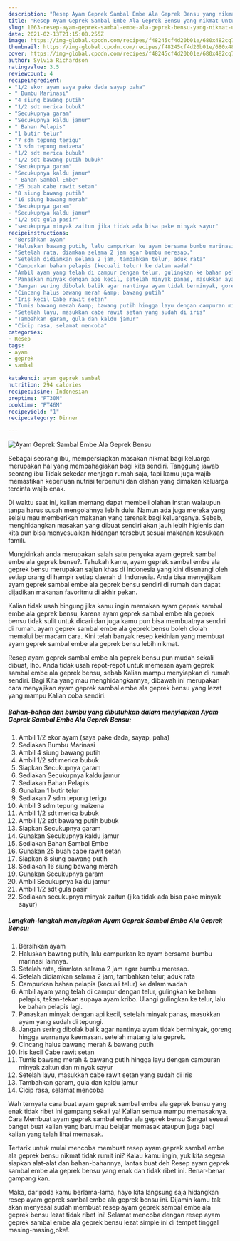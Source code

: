 ```yaml
---
description: "Resep Ayam Geprek Sambal Embe Ala Geprek Bensu yang nikmat Untuk Jualan"
title: "Resep Ayam Geprek Sambal Embe Ala Geprek Bensu yang nikmat Untuk Jualan"
slug: 1063-resep-ayam-geprek-sambal-embe-ala-geprek-bensu-yang-nikmat-untuk-jualan
date: 2021-02-13T21:15:08.255Z
image: https://img-global.cpcdn.com/recipes/f48245cf4d20b01e/680x482cq70/ayam-geprek-sambal-embe-ala-geprek-bensu-foto-resep-utama.jpg
thumbnail: https://img-global.cpcdn.com/recipes/f48245cf4d20b01e/680x482cq70/ayam-geprek-sambal-embe-ala-geprek-bensu-foto-resep-utama.jpg
cover: https://img-global.cpcdn.com/recipes/f48245cf4d20b01e/680x482cq70/ayam-geprek-sambal-embe-ala-geprek-bensu-foto-resep-utama.jpg
author: Sylvia Richardson
ratingvalue: 3.5
reviewcount: 4
recipeingredient:
- "1/2 ekor ayam saya pake dada sayap paha"
- " Bumbu Marinasi"
- "4 siung bawang putih"
- "1/2 sdt merica bubuk"
- "Secukupnya garam"
- "Secukupnya kaldu jamur"
- " Bahan Pelapis"
- "1 butir telur"
- "7 sdm tepung terigu"
- "3 sdm tepung maizena"
- "1/2 sdt merica bubuk"
- "1/2 sdt bawang putih bubuk"
- "Secukupnya garam"
- "Secukupnya kaldu jamur"
- " Bahan Sambal Embe"
- "25 buah cabe rawit setan"
- "8 siung bawang putih"
- "16 siung bawang merah"
- "Secukupnya garam"
- "Secukupnya kaldu jamur"
- "1/2 sdt gula pasir"
- "secukupnya minyak zaitun jika tidak ada bisa pake minyak sayur"
recipeinstructions:
- "Bersihkan ayam"
- "Haluskan bawang putih, lalu campurkan ke ayam bersama bumbu marinasi lainnya."
- "Setelah rata, diamkan selama 2 jam agar bumbu meresap."
- "Setelah didiamkan selama 2 jam, tambahkan telur, aduk rata"
- "Campurkan bahan pelapis (kecuali telur) ke dalam wadah"
- "Ambil ayam yang telah di campur dengan telur, gulingkan ke bahan pelapis, tekan-tekan supaya ayam kribo. Ulangi gulingkan ke telur, lalu ke bahan pelapis lagi."
- "Panaskan minyak dengan api kecil, setelah minyak panas, masukkan ayam yang sudah di tepungi."
- "Jangan sering dibolak balik agar nantinya ayam tidak berminyak, goreng hingga warnanya keemasan. setelah matang lalu geprek."
- "Cincang halus bawang merah &amp; bawang putih"
- "Iris kecil Cabe rawit setan"
- "Tumis bawang merah &amp; bawang putih hingga layu dengan campuran minyak zaitun dan minyak sayur"
- "Setelah layu, masukkan cabe rawit setan yang sudah di iris"
- "Tambahkan garam, gula dan kaldu jamur"
- "Cicip rasa, selamat mencoba"
categories:
- Resep
tags:
- ayam
- geprek
- sambal

katakunci: ayam geprek sambal 
nutrition: 294 calories
recipecuisine: Indonesian
preptime: "PT30M"
cooktime: "PT46M"
recipeyield: "1"
recipecategory: Dinner

---
```



![Ayam Geprek Sambal Embe Ala Geprek Bensu](https://img-global.cpcdn.com/recipes/f48245cf4d20b01e/680x482cq70/ayam-geprek-sambal-embe-ala-geprek-bensu-foto-resep-utama.jpg)

Sebagai seorang ibu, mempersiapkan masakan nikmat bagi keluarga merupakan hal yang membahagiakan bagi kita sendiri. Tanggung jawab seorang ibu Tidak sekedar menjaga rumah saja, tapi kamu juga wajib memastikan keperluan nutrisi terpenuhi dan olahan yang dimakan keluarga tercinta wajib enak.

Di waktu  saat ini, kalian memang dapat membeli olahan instan walaupun tanpa harus susah mengolahnya lebih dulu. Namun ada juga mereka yang selalu mau memberikan makanan yang terenak bagi keluarganya. Sebab, menghidangkan masakan yang dibuat sendiri akan jauh lebih higienis dan kita pun bisa menyesuaikan hidangan tersebut sesuai makanan kesukaan famili. 



Mungkinkah anda merupakan salah satu penyuka ayam geprek sambal embe ala geprek bensu?. Tahukah kamu, ayam geprek sambal embe ala geprek bensu merupakan sajian khas di Indonesia yang kini disenangi oleh setiap orang di hampir setiap daerah di Indonesia. Anda bisa menyajikan ayam geprek sambal embe ala geprek bensu sendiri di rumah dan dapat dijadikan makanan favoritmu di akhir pekan.

Kalian tidak usah bingung jika kamu ingin memakan ayam geprek sambal embe ala geprek bensu, karena ayam geprek sambal embe ala geprek bensu tidak sulit untuk dicari dan juga kamu pun bisa membuatnya sendiri di rumah. ayam geprek sambal embe ala geprek bensu boleh diolah memalui bermacam cara. Kini telah banyak resep kekinian yang membuat ayam geprek sambal embe ala geprek bensu lebih nikmat.

Resep ayam geprek sambal embe ala geprek bensu pun mudah sekali dibuat, lho. Anda tidak usah repot-repot untuk memesan ayam geprek sambal embe ala geprek bensu, sebab Kalian mampu menyiapkan di rumah sendiri. Bagi Kita yang mau menghidangkannya, dibawah ini merupakan cara menyajikan ayam geprek sambal embe ala geprek bensu yang lezat yang mampu Kalian coba sendiri.

<!--inarticleads1-->

##### Bahan-bahan dan bumbu yang dibutuhkan dalam menyiapkan Ayam Geprek Sambal Embe Ala Geprek Bensu:

1. Ambil 1/2 ekor ayam (saya pake dada, sayap, paha)
1. Sediakan  Bumbu Marinasi
1. Ambil 4 siung bawang putih
1. Ambil 1/2 sdt merica bubuk
1. Siapkan Secukupnya garam
1. Sediakan Secukupnya kaldu jamur
1. Sediakan  Bahan Pelapis
1. Gunakan 1 butir telur
1. Sediakan 7 sdm tepung terigu
1. Ambil 3 sdm tepung maizena
1. Ambil 1/2 sdt merica bubuk
1. Ambil 1/2 sdt bawang putih bubuk
1. Siapkan Secukupnya garam
1. Gunakan Secukupnya kaldu jamur
1. Sediakan  Bahan Sambal Embe
1. Gunakan 25 buah cabe rawit setan
1. Siapkan 8 siung bawang putih
1. Sediakan 16 siung bawang merah
1. Gunakan Secukupnya garam
1. Ambil Secukupnya kaldu jamur
1. Ambil 1/2 sdt gula pasir
1. Sediakan secukupnya minyak zaitun (jika tidak ada bisa pake minyak sayur)




<!--inarticleads2-->

##### Langkah-langkah menyiapkan Ayam Geprek Sambal Embe Ala Geprek Bensu:

1. Bersihkan ayam
1. Haluskan bawang putih, lalu campurkan ke ayam bersama bumbu marinasi lainnya.
1. Setelah rata, diamkan selama 2 jam agar bumbu meresap.
1. Setelah didiamkan selama 2 jam, tambahkan telur, aduk rata
1. Campurkan bahan pelapis (kecuali telur) ke dalam wadah
1. Ambil ayam yang telah di campur dengan telur, gulingkan ke bahan pelapis, tekan-tekan supaya ayam kribo. Ulangi gulingkan ke telur, lalu ke bahan pelapis lagi.
1. Panaskan minyak dengan api kecil, setelah minyak panas, masukkan ayam yang sudah di tepungi.
1. Jangan sering dibolak balik agar nantinya ayam tidak berminyak, goreng hingga warnanya keemasan. setelah matang lalu geprek.
1. Cincang halus bawang merah &amp; bawang putih
1. Iris kecil Cabe rawit setan
1. Tumis bawang merah &amp; bawang putih hingga layu dengan campuran minyak zaitun dan minyak sayur
1. Setelah layu, masukkan cabe rawit setan yang sudah di iris
1. Tambahkan garam, gula dan kaldu jamur
1. Cicip rasa, selamat mencoba




Wah ternyata cara buat ayam geprek sambal embe ala geprek bensu yang enak tidak ribet ini gampang sekali ya! Kalian semua mampu memasaknya. Cara Membuat ayam geprek sambal embe ala geprek bensu Sangat sesuai banget buat kalian yang baru mau belajar memasak ataupun juga bagi kalian yang telah lihai memasak.

Tertarik untuk mulai mencoba membuat resep ayam geprek sambal embe ala geprek bensu nikmat tidak rumit ini? Kalau kamu ingin, yuk kita segera siapkan alat-alat dan bahan-bahannya, lantas buat deh Resep ayam geprek sambal embe ala geprek bensu yang enak dan tidak ribet ini. Benar-benar gampang kan. 

Maka, daripada kamu berlama-lama, hayo kita langsung saja hidangkan resep ayam geprek sambal embe ala geprek bensu ini. Dijamin kamu tak akan menyesal sudah membuat resep ayam geprek sambal embe ala geprek bensu lezat tidak ribet ini! Selamat mencoba dengan resep ayam geprek sambal embe ala geprek bensu lezat simple ini di tempat tinggal masing-masing,oke!.

